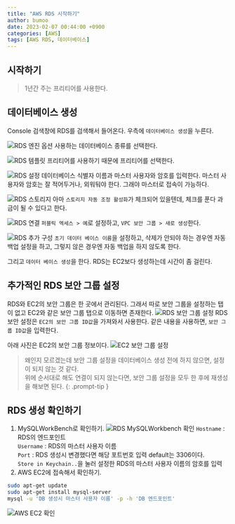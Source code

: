 ```yaml
---
title: "AWS RDS 시작하기"
author: bumoo
date: 2023-02-07 00:44:00 +0900
categories: [AWS]
tags: [AWS RDS, 데이터베이스]
---
```


## 시작하기
> 1년간 주는 프리티어를 사용한다.

## 데이터베이스 생성
Console 검색창에 RDS를 검색해서 들어온다.
우측에 `데이터베이스 생성`을 누른다.

![RDS 엔진 옵션](https://user-images.githubusercontent.com/61149599/217011760-4cf7955b-524b-44d9-abcc-e883110f9a29.png)
사용하는 데이터베이스 종류를 선택한다.

![RDS 템플릿](https://user-images.githubusercontent.com/61149599/217012096-9fc490b0-ae10-49aa-9081-f7b63582ca60.png)
프리티어를 사용하기 때문에 프리티어를 선택한다.

![RDS 설정](https://user-images.githubusercontent.com/61149599/217012205-b725a4cc-5246-4ab0-8913-0875981998af.png)
데이터베이스 식별자 이름과 마스터 사용자와 암호를 입력한다. 마스터 사용자와 암호는 잘 적어두거나, 외워둬야 한다. 그래야 마스터로 접속이 가능하다.

![RDS 스토리지](https://user-images.githubusercontent.com/61149599/217012218-aa9753fd-81dd-42f3-9b8c-98024c0a79ba.png)
아마 `스토리지 자동 조정 활성화`가 체크되어 있을텐데, 체크를 푼다 과금이 될 수 있다고 한다.

![RDS 연결](https://user-images.githubusercontent.com/61149599/217014084-cc1cbdef-bf80-45bc-ae29-35220fbbef63.png)
`퍼블릭 엑세스 > 예`로 설정하고, `VPC 보안 그룹 > 새로 생성`한다.

![RDS 추가 구성](https://user-images.githubusercontent.com/61149599/217014580-262f07a1-7d49-493f-b138-126362946836.png)
`초기 데이터 베이스 이름`을 설정하고, 삭제가 안되야 하는 경우엔 자동 백업 설정을 하고, 그렇지 않은 경우엔 자동 백업을 하지 않도록 한다.

그리고 `데이터 베이스 생성`을 한다. RDS는 EC2보다 생성하는데 시간이 좀 걸린다.

## 추가적인 RDS 보안 그룹 설정
RDS와 EC2의 보안 그룹은 한 곳에서 관리된다. 그래서 따로 보안 그룹을 설정하는 탭이 없고 EC2와 같은 보안 그룹 탭으로 이동하면 존재한다.
![RDS 보안 그룹 설정](https://user-images.githubusercontent.com/61149599/217016136-94a95672-ce00-4aa5-ab7e-967ce898cf54.png)
RDS 보안 설정은 `EC2의 보안 그룹 ID값`을 가져와서 사용한다.
같은 내용을 사용하면, `보안 그룹 ID값`을 입력한다. 

아래 사진은 EC2의 보안 그룹 정보이다. 
![EC2 보안 그룹 설정](https://user-images.githubusercontent.com/61149599/217004317-02adab63-54c1-47e1-a96c-2e57ed34fc7e.png)

> 왜인지 모르겠는데 보안 그룹 설정을 데이터베이스 생성 전에 하지 않으면, 설정이 되지 않는 것 같다.<br>
> 위에 순서대로 해도 연결이 되지 않는다면, 보안 그룹 설정을 모두 한 후에 재생성을 해보면 된다.
{: .prompt-tip }

## RDS 생성 확인하기

1. MySQLWorkBench로 확인하기.
![RDS MySQLWorkbench 확인](https://user-images.githubusercontent.com/61149599/217041208-cf96483e-f126-4a54-a297-22fe455ba248.png)
`Hostname` : RDS의 엔드포인트<br>
`Username` : RDS의 마스터 사용자 이름<br>
`Port` : RDS 생성시 변경했다면 해당 포트번호 입력 default는 3306이다.<br>
`Store in Keychain..`을 눌러 설정한 RDS의 마스터 사용자 이름의 암호를 입력
2. AWS EC2에 접속해서 확인하기.
```bash
sudo apt-get update
sudo apt-get install mysql-server
mysql -u 'DB 생성시 마스터 사용자 이름' -p -h 'DB 엔드포인트'
```
![AWS EC2 확인](https://user-images.githubusercontent.com/61149599/217042483-eb01ee29-694a-48e0-9aff-6458b8c77e8c.png)

